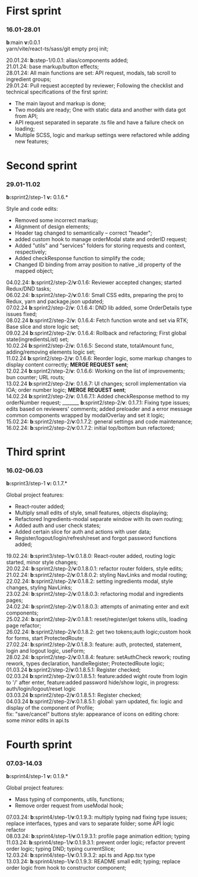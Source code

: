 <h1>First sprint</h1>
<h3>16.01-28.01</h3>
<b>b</b>:main <b>v:</b>0.0.1<br>
yarn/vite/react-ts/sass/git empty proj init;

20.01.24:
<b>b:</b>step-1/0.0.1:
alias/components added;<br>
21.01.24:
base markup/button effects;<br>
28.01.24:
All main functions are set:
API request, modals, tab scroll to ingredient groups;<br>
29.01.24:
Pull request accepted by reviewer;
Following the checklist and technical specifications of the first sprint:<br>

* The main layout and markup is done;
* Two modals are ready; One with static data and another with data got from API;
* API request separated in separate .ts file and have a failure check on loading;
* Multiple SCSS, logic and markup settings were refactored while adding new features;<br>

<h1>Second sprint</h1>
<h3>29.01-11.02</h3>
<b>b:</b>sprint2/step-1
<b>v:</b> 0.1.6.*<br>

Style and code edits:

* Removed some incorrect markup;
* Alignment of design elements;
* Header tag changed to semantically – correct "header";
* added custom hook to manage orderModal state and orderID request;
* Added "utils" and "services" folders for storing requests and context, respectively;
* Added checkResponse function to simplify the code;
* Changed ID binding from array position to native _id property of the mapped object;

04.02.24: **b**:sprint2/step-2/**v**:0.1.6: Reviewer accepted changes; started Redux/DND tasks;<br>
06.02.24: **b**:sprint2/step-2/**v**:0.1.6: Small CSS edits, preparing the proj to Redux, yarn and package.json
updated;<br>
07.02.24 **b**:sprint2/step-2/**v**: 0.1.6.4: DND lib added, some OrderDetails type issues fixed;<br>
08.02.24 **b**:sprint2/step-2/**v**: 0.1.6.4: Fetch function wrote and set via RTK; Base slice and store logic set;<br>
09.02.24 **b**:sprint2/step-2/**v**: 0.1.6.4: Rollback and refactoring; First global state(ingredientsList) set;<br>
10.02.24 **b**:sprint2/step-2/**v**: 0.1.6.5: Second state, totalAmount func, adding/removing elements logic set;<br>
11.02.24 **b**:sprint2/step-2/**v**: 0.1.6.6: Reorder logic, some markup changes to display content correctly; <b>MERGE
REQUEST sent</b>;<br>
12.02.24 **b**:sprint2/step-2/**v**: 0.1.6.6: Working on the list of improvements; bun counter; URL routs;<br>
13.02.24 **b**:sprint2/step-2/**v**: 0.1.6.7: UI changes; scroll implementation via IOA; order number logic; <b>MERGE
REQUEST sent</b>;<br>
14.02.24 **b**:sprint2/step-2/**v**: 0.1.6.7.1: Added checkResponse method to my orderNumber request;
_______ **b**:sprint2/step-2/**v**: 0.1.7.1: Fixing type issues; edits based on reviewers' comments; added preloader and
a error message common components wrapped by modalOverlay and set it logic;<br>
15.02.24: **b**:sprint2/step-2/**v**:0.1.7.2: general settings and code maintenance;
16.02.24: **b**:sprint2/step-2/**v**:0.1.7.2: initial top/bottom bun refactored;

<h1>Third sprint</h1>
<h3>16.02-06.03</h3>
<b>b:</b>sprint3/step-1 <b>v: </b> 0.1.7.*
<br>

Global project features:

* React-router added;
* Multiply small edits of style, small features, objects displaying; 
* Refactored Ingredients-modal separate window with its own routing;
* Added auth and user check states;
* Added certain slice for auth and actions with user data;
* Register/logout/login/refresh/reset and forgot password functions added;

19.02.24: **b**:sprint3/step-1/**v**:0.1.8.0: React-router added, routing logic started, minor style changes;<br>
20.02.24: **b**:sprint2/step-2/**v**:0.1.8.0.1: refactor router folders, style edits;<br>
21.02.24: **b**:sprint2/step-2/**v**:0.1.8.0.2: styling NavLinks and modal routing;<br>
22.02.24: **b**:sprint2/step-2/**v**:0.1.8.2: setting ingredients modal, style changes, styling NavLinks;<br>
23.02.24: **b**:sprint2/step-2/**v**:0.1.8.0.3: refactoring modal and ingredients pages;<br>
24.02.24: **b**:sprint2/step-2/**v**:0.1.8.0.3: attempts of animating enter and exit components;<br>
25.02.24: **b**:sprint2/step-2/**v**:0.1.8.1: reset/register/get tokens utils, loading page refactor;<br>
26.02.24: **b**:sprint2/step-2/**v**:0.1.8.2: get two tokens;auth logic;custom hook for forms, start ProtectedRoute;<br>
27.02.24: **b**:sprint2/step-2/**v**:0.1.8.3: feature: auth, protected, statement, login and logout logic, useForm;<br>
28.02.24: **b**:sprint2/step-2/**v**:0.1.8.4: feature: setAuthCheck rework; routing rework, types declaration, handleRegister; ProtectedRoute logic;<br>
01.03.24 **b**:sprint2/step-2/**v**:0.1.8.5.1: Register checked;<br>
02.03.24 **b**:sprint2/step-2/**v**:0.1.8.5.1: feature:added wight route from login to '/' after enter, feature:added password hide/show logic, in progress: auth/login/logout/reset logic<br>
03.03.24 **b**:sprint2/step-2/**v**:0.1.8.5.1: Register checked;<br>
04.03.24 **b**:sprint2/step-2/**v**:0.1.8.5.1: global: yarn updated, fix: logic and display of the component of Profile;<br>
fix: "save/cancel" buttons
style: appearance of icons on editing
chore: some minor edits in api.ts

<h1>Fourth sprint</h1>
<h3>07.03-14.03</h3>
<b>b:</b>sprint4/step-1 <b>v: </b> 0.1.9.*
<br>

Global project features:

* Mass typing of components, utils, functions;
* Remove order request from useModal hook;

07.03.24: **b**:sprint4/step-1/**v**:0.1.9.3: multiply typing nad fixing type issues; replace interfaces, types and vars to separate folder; some API logic refactor<br>
08.03.24: **b**:sprint4/step-1/**v**:0.1.9.3.1: profile page animation edition; typing<br>
11.03.24: **b**:sprint4/step-1/**v**:0.1.9.3.1: prevent order logic; refactor prevent order logic; typing DND; typing currentSlice;<br>
12.03.24: **b**:sprint4/step-1/**v**:0.1.9.3.2: api.ts and App.tsx type <br>
13.03.24: **b**:sprint4/step-1/**v**:0.1.9.3: README small edit; typing; replace order logic from hook to constructor component;<br>



